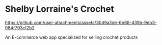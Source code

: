 # Shelby Lorraine's Crochet

https://github.com/user-attachments/assets/30d9a3de-6b68-439b-9eb3-984f793cf2b2

An E-commerce web app specialized for selling crochet products
